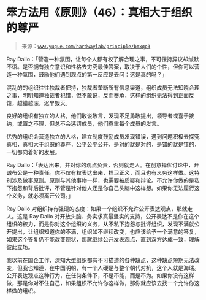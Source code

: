 # 笨方法用《原则》（46）：真相大于组织的尊严

> 来源：[`www.yuque.com/hardwaylab/principle/bmxqo3`](https://www.yuque.com/hardwaylab/principle/bmxqo3)



Ray Dalio：「营造一种氛围，让每个人都有权了解合理之事，不可保持异议却缄默不语。是否拥有独立意识和性格去穷究最佳答案，取决于人们的个性，但你可以营造一种氛围，鼓励他们遇到观点的第一反应是去问：这是真的吗？」 

混乱的的组织往往独裁者把持，独裁者垄断所有信息渠道，组织成员无法知晓合理之事，明明知道独裁者犯错，但不敢说，反而奉承，这样的组织无法得到正面反馈，越错越深，迟早毁灭。 

良好的组织有独立的人格，他们敢说敢言，发现不足勇敢提出，领导者或喜于接纳，或置之不理，但总不会惩罚成员，他们尊重每个成员的发言。 

优秀的组织会营造独立的人格，建立制度鼓励成员发现错误，遇到问题积极去探究真相，真相大于组织的尊严，公平公平公开，是对的就是对的，是错的就是错的，一切都向着好的发展。 

Ray Dalio：「表达出来，并对你的观点负责，否则就走人。在创意择优讨论中，开诚布公是一种责任。你不仅有权表达出来，捍卫正义，而且也有义务这样做。这特别涉及做事原则。原则与其他事物一样，也需要被质疑和辩论。不允许你做的是私下抱怨和背后批评，不管是针对他人还是你自己头脑中这样想。如果你无法履行这个义务，就必须离开公司。」 

Ray Dalio 对组织持有强硬的态度：如果一个组织不允许公开表达观点，那就走人。这是 Ray Dalio 对开放头脑、务实求真最坚实的支持，公开表达不是你在这个组织的权力，而是你对这个组织的义务，从不私下抱怨与批评组织，发现不满就公开提出，让组织知道你的不满，组织如不继续改变，也应该给予一个满意的答复，如果这个答复仍不能改变现状，那就继续公开发表观点，直到双方达成一致，理解彼此立场。 

我以前在国企工作，深知大型组织都有不可描述的各种缺点，这种缺点短期无法改变，但我也知道，在中国明朝，有一个人硬是与整个朝代对抗，这个人就是海瑞。公开表达观点这种行为，在任何条件下，不是不能，而是不为。如果你没有这样做，那是你对不住自己，如果组织不允许你这样做，那你就应该去找一个允许你这样做的组织。